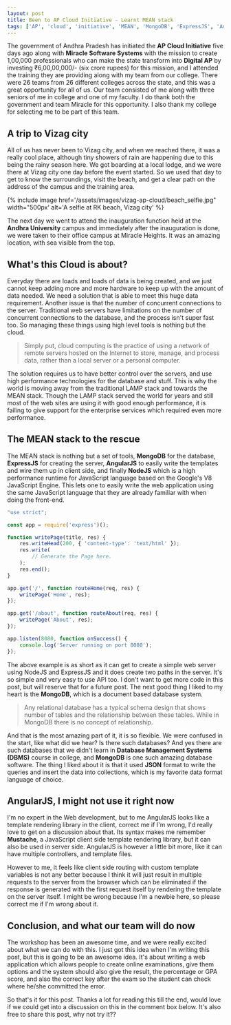```yaml
---
layout: post
title: Been to AP Cloud Initiative - Learnt MEAN stack
tags: ['AP', 'cloud', 'initiative', 'MEAN', 'MongoDB', 'ExpressJS', 'AngularJS', 'NodeJS']
---
```


The government of Andhra Pradesh has initiated the **AP Cloud Initiative** five days ago along with **Miracle Software Systems** with the mission to create 1,00,000 professionals who can make the state transform into **Digital AP** by investing ₹6,00,00,000/- (six crore rupees) for this mission, and I attended the training they are providing along with my team from our college. There were 26 teams from 26 different colleges across the state, and this was a great opportunity for all of us. Our team consisted of me along with three seniors of me in college and one of my faculty. I do thank both the government and team Miracle for this opportunity. I also thank my college for selecting me to be part of this team.

## A trip to Vizag city

All of us has never been to Vizag city, and when we reached there, it was a really cool place, although tiny showers of rain are happening due to this being the rainy season here. We got boarding at a local lodge, and we were there at Vizag city one day before the event started. So we used that day to get to know the surroundings, visit the beach, and get a clear path on the address of the campus and the training area.

{% include image href='/assets/images/vizag-ap-cloud/beach_selfie.jpg" width="500px' alt='A selfie at RK beach, Vizag city' %}

The next day we went to attend the inauguration function held at the **Andhra University** campus and immediately after the inauguration is done, we were taken to their office campus at Miracle Heights. It was an amazing location, with sea visible from the top.

## What's this Cloud is about?

Everyday there are loads and loads of data is being created, and we just cannot keep adding more and more hardware to keep up with the amount of data needed. We need a solution that is able to meet this huge data requirement. Another issue is that the number of concurrent connections to the server. Traditional web servers have limitations on the number of concurrent connections to the database, and the process isn't super fast too. So managing these things using high level tools is nothing but the cloud.

> Simply put, cloud computing is the practice of using a network of remote servers hosted on the Internet to store, manage, and process data, rather than a local server or a personal computer.

The solution requires us to have better control over the servers, and use high performance technologies for the database and stuff. This is why the world is moving away from the traditional LAMP stack and towards the MEAN stack. Though the LAMP stack served the world for years and still most of the web sites are using it with good enough performance, it is failing to give support for the enterprise services which required even more performance.

## The MEAN stack to the rescue

The MEAN stack is nothing but a set of tools, **MongoDB** for the database, **ExpressJS** for creating the server, **AngularJS** to easily write the templates and wire them up in client side, and finally **NodeJS** which is a high performance runtime for JavaScript language based on the Google's V8 JavaScript Engine. This lets one to easily write the web application using the same JavaScript language that they are already familiar with when doing the front-end.

~~~js
"use strict";

const app = require('express')();

function writePage(title, res) {
    res.writeHead(200, { 'content-type': 'text/html' });
    res.write(
        // Generate the Page here.
    );
    res.end();
}

app.get('/', function routeHome(req, res) {
    writePage('Home', res);
});

app.get('/about', function routeAbout(req, res) {
    writePage('About', res);
});

app.listen(8080, function onSuccess() {
    console.log('Server running on port 8080');
});
~~~

The above example is as short as it can get to create a simple web server using NodeJS and ExpressJS and it does create two paths in the server. It's so simple and very easy to use API too. I don't want to get more code in this post, but will reserve that for a future post. The next good thing I liked to my heart is the **MongoDB**, which is a document based database system.

> Any relational database has a typical schema design that shows number of tables and the relationship between these tables. While in MongoDB there is no concept of relationship.

And that is the most amazing part of it, it is so flexible. We were confused in the start, like what did we hear? Is there such databases? And yes there are such databases that we didn't learn in **Database Management Systems (DBMS)** course in college, and **MongoDB** is one such amazing database software. The thing I liked about it is that it used **JSON** format to write the queries and insert the data into collections, which is my favorite data format language of choice.

## AngularJS, I might not use it right now

I'm no expert in the Web development, but to me AngularJS looks like a template rendering library in the client, correct me if I'm wrong, I'd really love to get on a discussion about that. Its syntax makes me remember **Mustache**, a JavaScript client side template rendering library, but it can also be used in server side. AngularJS is however a little bit more, like it can have multiple controllers, and template files.

However to me, it feels like client side routing with custom template variables is not any better because I think it will just result in multiple requests to the server from the browser which can be eliminated if the response is generated with the first request itself by rendering the template on the server itself. I might be wrong because I'm a newbie here, so please correct me if I'm wrong about it.

## Conclusion, and what our team will do now

The workshop has been an awesome time, and we were really excited about what we can do with this. I just got this idea when I'm writing this post, but this is going to be an awesome idea. It's about writing a web application which allows people to create online examinations, give them options and the system should also give the result, the percentage or GPA score, and also the correct key after the exam so the student can check where he/she committed the error.

So that's it for this post. Thanks a lot for reading this till the end, would love if we could get into a discussion on this in the comment box below. It's also free to share this post, why not try it??
